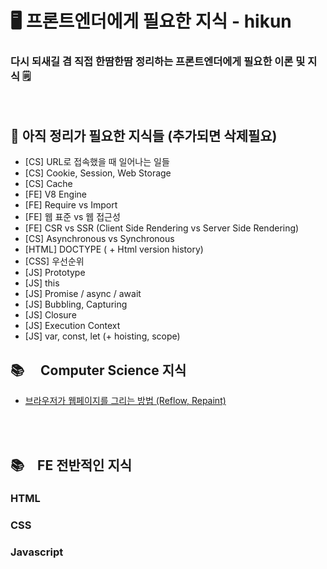 # 🖥 프론트엔더에게 필요한 지식 - hikun
### 다시 되새길 겸 직접 한땀한땀 정리하는 프론트엔더에게 필요한 이론 및 지식 🗒
<br />

## 🧹  아직 정리가 필요한 지식들 (추가되면 삭제필요)

- [CS] URL로 접속했을 때 일어나는 일들
- [CS] Cookie, Session, Web Storage
- [CS] Cache
- [FE] V8 Engine
- [FE] Require vs Import
- [FE] 웹 표준 vs 웹 접근성
- [FE] CSR vs SSR (Client Side Rendering vs Server Side Rendering)
- [CS] Asynchronous vs Synchronous 
- [HTML] DOCTYPE ( + Html version history)
- [CSS] 우선순위
- [JS] Prototype
- [JS] this
- [JS] Promise / async / await
- [JS] Bubbling, Capturing
- [JS] Closure
- [JS] Execution Context
- [JS] var, const, let (+ hoisting, scope)

## 📚 　Computer Science 지식

- [브라우저가 웹페이지를 그리는 방법 (Reflow, Repaint)](Note/CS/browserRenderingProcess.md)

<br />
<br />

## 📚　FE 전반적인 지식
### HTML
### CSS
### Javascript
